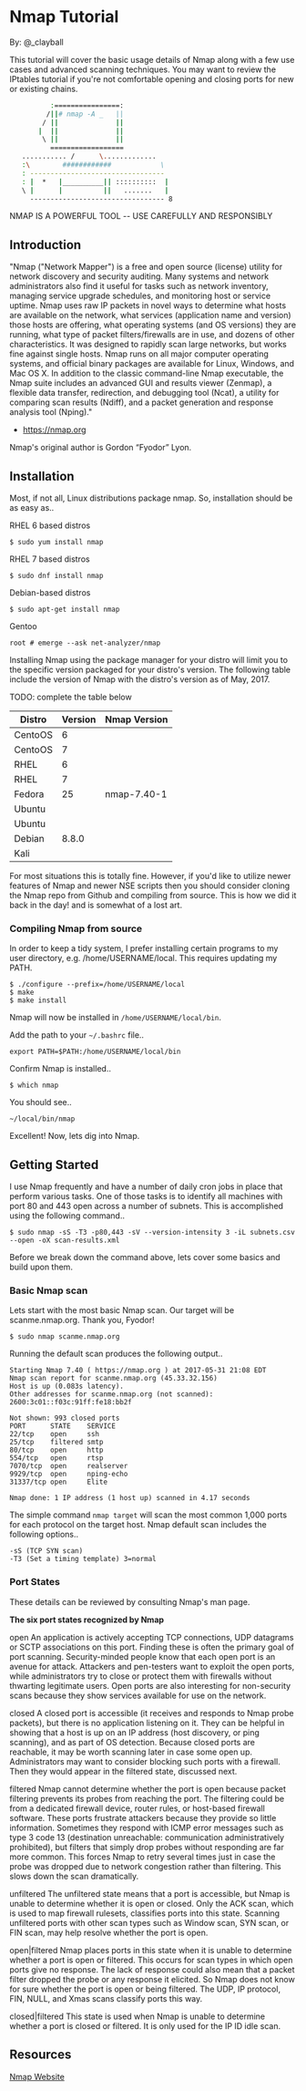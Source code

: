 Nmap Tutorial
=============

By: @_clayball


This tutorial will cover the basic usage details of Nmap along with a few use 
cases and advanced scanning techniques. You may want to review the IPtables
tutorial if you're not comfortable opening and closing ports for new or
existing chains.

<div style="background-color:black, color:green">

``` bash
          :================:
         /||# nmap -A _   ||
        / ||              ||
       |  ||              ||
        \ ||              ||
          ==================
   ........... /      \.............
   :\        ############            \
   : ---------------------------------
   : |  *   |__________|| ::::::::::  |
   \ |      |          ||   .......   |
     --------------------------------- 8
```
</div >

  NMAP IS A POWERFUL TOOL -- USE CAREFULLY AND RESPONSIBLY


## Introduction

"Nmap ("Network Mapper") is a free and open source (license) utility for
network discovery and security auditing. Many systems and network
administrators also find it useful for tasks such as network inventory,
managing service upgrade schedules, and monitoring host or service uptime.
Nmap uses raw IP packets in novel ways to determine what hosts are available
on the network, what services (application name and version) those hosts are
offering, what operating systems (and OS versions) they are running, what
type of packet filters/firewalls are in use, and dozens of other
characteristics. It was designed to rapidly scan large networks, but works
fine against single hosts. Nmap runs on all major computer operating systems,
and official binary packages are available for Linux, Windows, and Mac OS X.
In addition to the classic command-line Nmap executable, the Nmap suite
includes an advanced GUI and results viewer (Zenmap), a flexible data
transfer, redirection, and debugging tool (Ncat), a utility for comparing
scan results (Ndiff), and a packet generation and response analysis tool 
(Nping)."

- https://nmap.org

Nmap's original author is Gordon “Fyodor” Lyon.


## Installation

Most, if not all, Linux distributions package nmap. So, installation should be
as easy as.. 

RHEL 6 based distros

```$ sudo yum install nmap```

RHEL 7 based distros

```$ sudo dnf install nmap```

Debian-based distros

```$ sudo apt-get install nmap```

Gentoo

```root # emerge --ask net-analyzer/nmap```


Installing Nmap using the package manager for your distro will limit you to
the specific version packaged for your distro's version. The following table
include the version of Nmap with the distro's version as of May, 2017.

TODO: complete the table below

| Distro    | Version | Nmap Version |
| --------- | ------- | ------------ |
| CentoOS   | 6       |
| CentoOS   | 7       |              
| RHEL      | 6       |
| RHEL      | 7       |
| Fedora    | 25      | nmap-7.40-1
| Ubuntu    |         |
| Ubuntu    |         |
| Debian    | 8.8.0   |
| Kali      |         |


For most situations this is totally fine. However, if you'd like to utilize
newer features of Nmap and newer NSE scripts then you should consider
cloning the Nmap repo from Github and compiling from source. This is how we
did it back in the day! and is somewhat of a lost art.

### Compiling Nmap from source

In order to keep a tidy system, I prefer installing certain programs to my
user directory, e.g. /home/USERNAME/local. This requires updating my PATH.

```
$ ./configure --prefix=/home/USERNAME/local
$ make
$ make install
```

Nmap will now be installed in ```/home/USERNAME/local/bin```.

Add the path to your ```~/.bashrc``` file..

```export PATH=$PATH:/home/USERNAME/local/bin```


Confirm Nmap is installed..

```$ which nmap```

You should see..

```~/local/bin/nmap```

Excellent! Now, lets dig into Nmap.


## Getting Started

I use Nmap frequently and have a number of daily cron jobs in place that
perform various tasks. One of those tasks is to identify all machines with
port 80 and 443 open across a number of subnets. This is accomplished using
the following command..

```
$ sudo nmap -sS -T3 -p80,443 -sV --version-intensity 3 -iL subnets.csv --open -oX scan-results.xml
```

Before we break down the command above, lets cover some basics and build upon
them.


### Basic Nmap scan

Lets start with the most basic Nmap scan. Our target will be scanme.nmap.org.
Thank you, Fyodor!

```$ sudo nmap scanme.nmap.org```

Running the default scan produces the following output..

```
Starting Nmap 7.40 ( https://nmap.org ) at 2017-05-31 21:08 EDT
Nmap scan report for scanme.nmap.org (45.33.32.156)
Host is up (0.083s latency).
Other addresses for scanme.nmap.org (not scanned):
2600:3c01::f03c:91ff:fe18:bb2f

Not shown: 993 closed ports
PORT      STATE    SERVICE
22/tcp    open     ssh
25/tcp    filtered smtp
80/tcp    open     http
554/tcp   open     rtsp
7070/tcp  open     realserver
9929/tcp  open     nping-echo
31337/tcp open     Elite

Nmap done: 1 IP address (1 host up) scanned in 4.17 seconds
```

The simple command ```nmap target``` will scan the most common 1,000 ports for
each protocol on the target host. Nmap default scan includes the following
options..

    -sS (TCP SYN scan)
    -T3 (Set a timing template) 3=normal


### Port States

These details can be reviewed by consulting Nmap's man page.

**The six port states recognized by Nmap**

open
    An application is actively accepting TCP connections, UDP datagrams or
    SCTP associations on this port. Finding these is often the primary goal
    of port scanning. Security-minded people know that each open port is an
    avenue for attack. Attackers and pen-testers want to exploit the open
    ports, while administrators try to close or protect them with firewalls
    without thwarting legitimate users. Open ports are also interesting for
    non-security scans because they show services available for use on the
    network.

closed
    A closed port is accessible (it receives and responds to Nmap probe
    packets), but there is no application listening on it. They can be
    helpful in showing that a host is up on an IP address (host discovery, or
    ping scanning), and as part of OS detection. Because closed ports are
    reachable, it may be worth scanning later in case some open up.
    Administrators may want to consider blocking such ports with a firewall.
    Then they would appear in the filtered state, discussed next.

filtered
    Nmap cannot determine whether the port is open because packet filtering
    prevents its probes from reaching the port. The filtering could be from a
    dedicated firewall device, router rules, or host-based firewall software.
    These ports frustrate attackers because they provide so little
    information. Sometimes they respond with ICMP error messages such as type
    3 code 13 (destination unreachable: communication administratively
    prohibited), but filters that simply drop probes without responding
    are far more common. This forces Nmap to retry several times just in case
    the probe was dropped due to network congestion rather than filtering.
    This slows down the scan dramatically.

unfiltered
    The unfiltered state means that a port is accessible, but Nmap is unable
    to determine whether it is open or closed. Only the ACK scan, which is
    used to map firewall rulesets, classifies ports into this state. Scanning
    unfiltered ports with other scan types such as Window scan, SYN scan, or
    FIN scan, may help resolve whether the port is open.

open|filtered
    Nmap places ports in this state when it is unable to determine whether a
    port is open or filtered. This occurs for scan types in which open ports
    give no response. The lack of response could also mean that a packet
    filter dropped the probe or any response it elicited. So Nmap does not
    know for sure whether the port is open or being filtered. The UDP, IP
    protocol, FIN, NULL, and Xmas scans classify ports this way.

closed|filtered
    This state is used when Nmap is unable to determine whether a port is
    closed or filtered. It is only used for the IP ID idle scan.




## Resources

[Nmap Website](http://nmap.org)


